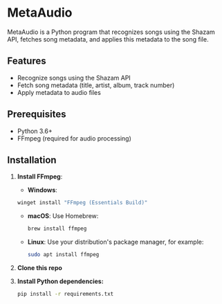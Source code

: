 # MetaAudio

MetaAudio is a Python program that recognizes songs using the Shazam API, fetches song metadata, and applies this metadata to the song file.

## Features

- Recognize songs using the Shazam API
- Fetch song metadata (title, artist, album, track number)
- Apply metadata to audio files

## Prerequisites

- Python 3.6+
- FFmpeg (required for audio processing)

## Installation

1. **Install FFmpeg**:

   - **Windows**: 
   ```bash
   winget install "FFmpeg (Essentials Build)"
   ```
   - **macOS**: Use Homebrew:
     ```bash
     brew install ffmpeg
     ```
   - **Linux**: Use your distribution's package manager, for example:
     ```bash
     sudo apt install ffmpeg
     ```

2. **Clone this repo**
3. **Install Python dependencies:**
    ```bash
    pip install -r requirements.txt
    ```